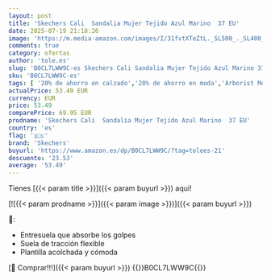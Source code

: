 ```yaml
---
layout: post
title: 'Skechers Cali  Sandalia Mujer Tejido Azul Marino  37 EU'
date: 2025-07-19 21:18:26
image: 'https://m.media-amazon.com/images/I/31fvtXTeZtL._SL500_._SL400_.jpg'
comments: true
category: ofertas
author: 'tole.es'
slug: 'B0CL7LWW9C-es Skechers Cali Sandalia Mujer Tejido Azul Marino 37 EU'
sku: 'B0CL7LWW9C-es'
tags: [ '20% de ahorro en calzado','20% de ahorro en moda','Arborist Merchandising Root','Moda','Moda Mujer','Prime Student -10% adicional en una selección de Moda','Sandalias de vestir para mujer','Sandalias y chanclas para mujer','Self Service','Special Features Stores','Tienda Skechers','Zapatos para mujer','Zapatos: -10% adicional en una selección de Moda','c8538d25-3af9-48d3-aeff-5f3ce5572a36_0','c8538d25-3af9-48d3-aeff-5f3ce5572a36_1','c8538d25-3af9-48d3-aeff-5f3ce5572a36_4801','c8538d25-3af9-48d3-aeff-5f3ce5572a36_8301','sandalia','skechers','🇪🇸', ]
actualPrice: 53.49 EUR
currency: EUR
price: 53.49
comparePrice: 69.95 EUR
prodname: 'Skechers Cali  Sandalia Mujer Tejido Azul Marino  37 EU'
country: 'es'
flag: '🇪🇸'
brand: 'Skechers'
buyurl: 'https://www.amazon.es/dp/B0CL7LWW9C/?tag=tolees-21'
descuento: '23.53'
average: '53.49'
---
```


Tienes [{{< param title >}}]({{< param buyurl >}}) aqui!

[![{{< param prodname >}}]({{< param image >}})]({{< param buyurl >}})

🔎:

- Entresuela que absorbe los golpes
- Suela de tracción flexible
- Plantilla acolchada y cómoda

[🛒 Comprar!!!]({{< param buyurl >}})
{{<world>}}B0CL7LWW9C{{</world>}}
